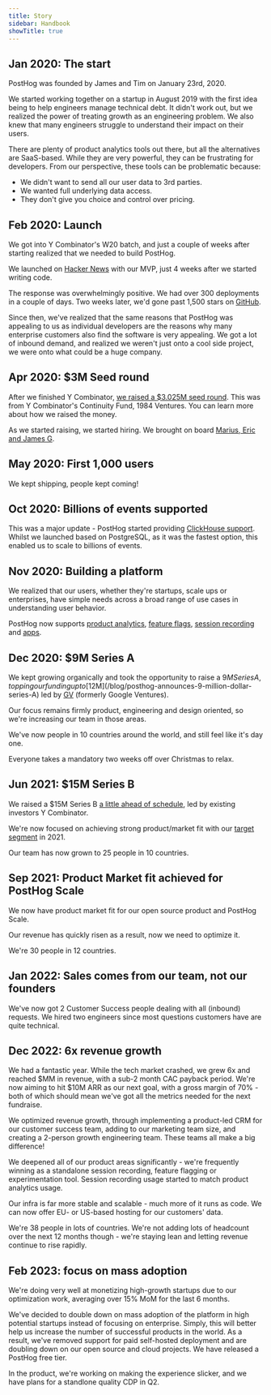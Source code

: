 ```yaml
---
title: Story
sidebar: Handbook
showTitle: true
---
```


## Jan 2020: The start

PostHog was founded by James and Tim on January 23rd, 2020.

We started working together on a startup in August 2019 with the first idea being to help engineers manage technical debt. It didn't work out, but we realized the power of treating growth as an engineering problem. We also knew that many engineers struggle to understand their impact on their users.

There are plenty of product analytics tools out there, but all the alternatives are SaaS-based. While they are very powerful, they can be frustrating for developers. From our perspective, these tools can be problematic because:

* We didn't want to send all our user data to 3rd parties.
* We wanted full underlying data access.
* They don't give you choice and control over pricing.

## Feb 2020: Launch

We got into Y Combinator's W20 batch, and just a couple of weeks after starting realized that we needed to build PostHog.

We launched on [Hacker News](https://news.ycombinator.com/item?id=22376732) with our MVP, just 4 weeks after we started writing code.

The response was overwhelmingly positive. We had over 300 deployments in a couple of days. Two weeks later, we'd gone past 1,500 stars on [GitHub](https://github.com/PostHog/posthog).

Since then, we've realized that the same reasons that PostHog was appealing to us as individual developers are the reasons why many enterprise customers also find the software is very appealing. We got a lot of inbound demand, and realized we weren't just onto a cool side project, we were onto what could be a huge company.

## Apr 2020: $3M Seed round

After we finished Y Combinator, [we raised a $3.025M seed round](/blog/raising-3m-for-os). This was from Y Combinator's Continuity Fund, 1984 Ventures. You can learn more about how we raised the money.

As we started raising, we started hiring. We brought on board [Marius, Eric and James G](/people).

## May 2020: First 1,000 users

We kept shipping, people kept coming!

## Oct 2020: Billions of events supported

This was a major update - PostHog started providing [ClickHouse support](/blog/the-posthog-array-1-15-0#clickhouse-). Whilst we launched based on PostgreSQL, as it was the fastest option, this enabled us to scale to billions of events.

## Nov 2020: Building a platform

We realized that our users, whether they're startups, scale ups or enterprises, have simple needs across a broad range of use cases in understanding user behavior.

PostHog now supports [product analytics](/product/trends), [feature flags](/product/feature-flags), [session recording](/product/session-recording) and [apps](/apps).

## Dec 2020: $9M Series A

We kept growing organically and took the opportunity to raise a $9M Series A, topping our funding up to [$12M](/blog/posthog-announces-9-million-dollar-series-A) led by [GV](https://www.gv.com/) (formerly Google Ventures).

Our focus remains firmly product, engineering and design oriented, so we're increasing our team in those areas.

We've now people in 10 countries around the world, and still feel like it's day one.

Everyone takes a mandatory two weeks off over Christmas to relax.

## Jun 2021: $15M Series B

We raised a $15M Series B [a little ahead of schedule](/blog/why-we-raised-a-15m-series-b-ahead-of-schedule), led by existing investors Y Combinator. 

We're now focused on achieving strong product/market fit with our [target segment](../../handbook/overview#target-audience-for-2021) in 2021. 

Our team has now grown to 25 people in 10 countries. 

## Sep 2021: Product Market fit achieved for PostHog Scale

We now have product market fit for our open source product and PostHog Scale.

Our revenue has quickly risen as a result, now we need to optimize it.

We're 30 people in 12 countries.

## Jan 2022: Sales comes from our team, not our founders

We've now got 2 Customer Success people dealing with all (inbound) requests. We hired two engineers since most questions customers have are quite technical.

## Dec 2022: 6x revenue growth

We had a fantastic year. While the tech market crashed, we grew 6x and reached $MM in revenue, with a sub-2 month CAC payback period. We're now aiming to hit $10M ARR as our next goal, with a gross margin of 70% - both of which should mean we've got all the metrics needed for the next fundraise.

We optimized revenue growth, through implementing a product-led CRM for our customer success team, adding to our marketing team size, and creating a 2-person growth engineering team. These teams all make a big difference!

We deepened all of our product areas significantly - we're frequently winning as a standalone session recording, feature flagging or experimentation tool. Session recording usage started to match product analytics usage.

Our infra is far more stable and scalable - much more of it runs as code. We can now offer EU- or US-based hosting for our customers' data.

We're 38 people in lots of countries. We're not adding lots of headcount over the next 12 months though - we're staying lean and letting revenue continue to rise rapidly. 

## Feb 2023: focus on mass adoption

We're doing very well at monetizing high-growth startups due to our optimization work, averaging over 15% MoM for the last 6 months. 

We've decided to double down on mass adoption of the platform in high potential startups instead of focusing on enterprise. Simply, this will better help us increase the number of successful products in the world. As a result, we've removed support for paid self-hosted deployment and are doubling down on our open source and cloud projects. We have released a PostHog free tier.

In the product, we're working on making the experience slicker, and we have plans for a standlone quality CDP in Q2.
